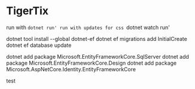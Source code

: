 # TigerTix


run with `dotnet run'
run with updates for css `dotnet watch run'

dotnet tool install --global dotnet-ef
dotnet ef migrations add InitialCreate
dotnet ef database update


dotnet add package Microsoft.EntityFrameworkCore.SqlServer
dotnet add package Microsoft.EntityFrameworkCore.Design
dotnet add package Microsoft.AspNetCore.Identity.EntityFrameworkCore

test